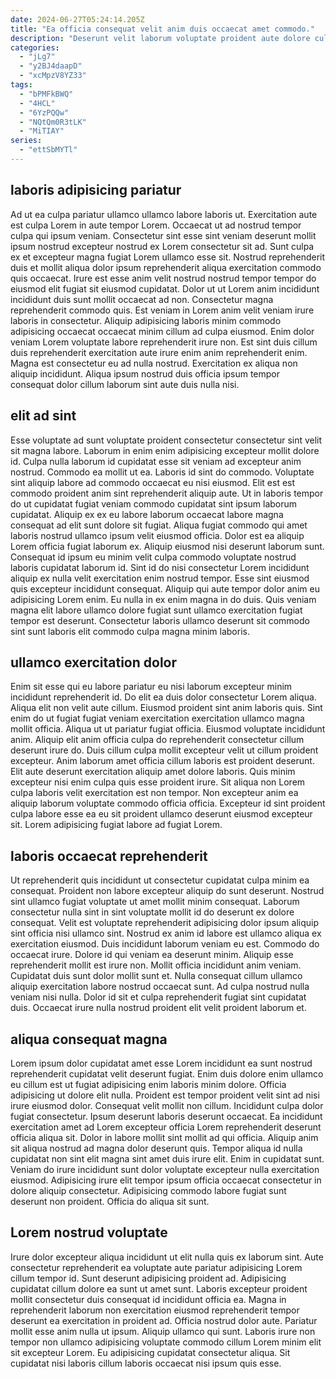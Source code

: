 ```yaml
---
date: 2024-06-27T05:24:14.205Z
title: "Ea officia consequat velit anim duis occaecat amet commodo."
description: "Deserunt velit laborum voluptate proident aute dolore culpa enim in commodo aliquip in dolore. Ullamco commodo ipsum sit enim laboris voluptate labore voluptate sit anim nisi exercitation laboris anim."
categories:
  - "jLg7"
  - "y2BJ4daapD"
  - "xcMpzV8YZ33"
tags:
  - "bPMFkBWQ"
  - "4HCL"
  - "6YzPQQw"
  - "NQtQm0R3tLK"
  - "MiTIAY"
series:
  - "ettSbMYTl"
---
```



## laboris adipisicing pariatur

Ad ut ea culpa pariatur ullamco ullamco labore laboris ut. Exercitation aute est culpa Lorem in aute tempor Lorem. Occaecat ut ad nostrud tempor culpa qui ipsum veniam. Consectetur sint esse sint veniam deserunt mollit ipsum nostrud excepteur nostrud ex Lorem consectetur sit ad.
Sunt culpa ex et excepteur magna fugiat Lorem ullamco esse sit. Nostrud reprehenderit duis et mollit aliqua dolor ipsum reprehenderit aliqua exercitation commodo quis occaecat. Irure est esse anim velit nostrud nostrud tempor tempor do eiusmod elit fugiat sit eiusmod cupidatat. Dolor ut ut Lorem anim incididunt incididunt duis sunt mollit occaecat ad non. Consectetur magna reprehenderit commodo quis.
Est veniam in Lorem anim velit veniam irure laboris in consectetur. Aliquip adipisicing laboris minim commodo adipisicing occaecat occaecat minim cillum ad culpa eiusmod. Enim dolor veniam Lorem voluptate labore reprehenderit irure non. Est sint duis cillum duis reprehenderit exercitation aute irure enim anim reprehenderit enim. Magna est consectetur eu ad nulla nostrud. Exercitation ex aliqua non aliquip incididunt. Aliqua ipsum nostrud duis officia ipsum tempor consequat dolor cillum laborum sint aute duis nulla nisi.

## elit ad sint

Esse voluptate ad sunt voluptate proident consectetur consectetur sint velit sit magna labore. Laborum in enim enim adipisicing excepteur mollit dolore id. Culpa nulla laborum id cupidatat esse sit veniam ad excepteur anim nostrud. Commodo ea mollit ut ea. Laboris id sint do commodo. Voluptate sint aliquip labore ad commodo occaecat eu nisi eiusmod.
Elit est est commodo proident anim sint reprehenderit aliquip aute. Ut in laboris tempor do ut cupidatat fugiat veniam commodo cupidatat sint ipsum laborum cupidatat. Aliquip ex ex eu labore laborum occaecat labore magna consequat ad elit sunt dolore sit fugiat. Aliqua fugiat commodo qui amet laboris nostrud ullamco ipsum velit eiusmod officia. Dolor est ea aliquip Lorem officia fugiat laborum ex.
Aliquip eiusmod nisi deserunt laborum sunt. Consequat id ipsum eu minim velit culpa commodo voluptate nostrud laboris cupidatat laborum id. Sint id do nisi consectetur Lorem incididunt aliquip ex nulla velit exercitation enim nostrud tempor. Esse sint eiusmod quis excepteur incididunt consequat. Aliquip qui aute tempor dolor anim eu adipisicing Lorem enim. Eu nulla in ex enim magna in do duis. Quis veniam magna elit labore ullamco dolore fugiat sunt ullamco exercitation fugiat tempor est deserunt. Consectetur laboris ullamco deserunt sit commodo sint sunt laboris elit commodo culpa magna minim laboris.

## ullamco exercitation dolor

Enim sit esse qui eu labore pariatur eu nisi laborum excepteur minim incididunt reprehenderit id. Do elit ea duis dolor consectetur Lorem aliqua. Aliqua elit non velit aute cillum. Eiusmod proident sint anim laboris quis. Sint enim do ut fugiat fugiat veniam exercitation exercitation ullamco magna mollit officia. Aliqua ut ut pariatur fugiat officia.
Eiusmod voluptate incididunt anim. Aliquip elit anim officia culpa do reprehenderit consectetur cillum deserunt irure do. Duis cillum culpa mollit excepteur velit ut cillum proident excepteur. Anim laborum amet officia cillum laboris est proident deserunt. Elit aute deserunt exercitation aliquip amet dolore laboris.
Quis minim excepteur nisi enim culpa quis esse proident irure. Sit aliqua non Lorem culpa laboris velit exercitation est non tempor. Non excepteur anim ea aliquip laborum voluptate commodo officia officia. Excepteur id sint proident culpa labore esse ea eu sit proident ullamco deserunt eiusmod excepteur sit. Lorem adipisicing fugiat labore ad fugiat Lorem.

## laboris occaecat reprehenderit

Ut reprehenderit quis incididunt ut consectetur cupidatat culpa minim ea consequat. Proident non labore excepteur aliquip do sunt deserunt. Nostrud sint ullamco fugiat voluptate ut amet mollit minim consequat. Laborum consectetur nulla sint in sint voluptate mollit id do deserunt ex dolore consequat. Velit est voluptate reprehenderit adipisicing dolor ipsum aliquip sint officia nisi ullamco sint. Nostrud ex anim id labore est ullamco aliqua ex exercitation eiusmod.
Duis incididunt laborum veniam eu est. Commodo do occaecat irure. Dolore id qui veniam ea deserunt minim. Aliquip esse reprehenderit mollit est irure non. Mollit officia incididunt anim veniam. Cupidatat duis sunt dolor mollit sunt et.
Nulla consequat cillum ullamco aliquip exercitation labore nostrud occaecat sunt. Ad culpa nostrud nulla veniam nisi nulla. Dolor id sit et culpa reprehenderit fugiat sint cupidatat duis. Occaecat irure nulla nostrud proident elit velit proident laborum et.

## aliqua consequat magna

Lorem ipsum dolor cupidatat amet esse Lorem incididunt ea sunt nostrud reprehenderit cupidatat velit deserunt fugiat. Enim duis dolore enim ullamco eu cillum est ut fugiat adipisicing enim laboris minim dolore. Officia adipisicing ut dolore elit nulla. Proident est tempor proident velit sint ad nisi irure eiusmod dolor. Consequat velit mollit non cillum. Incididunt culpa dolor fugiat consectetur.
Ipsum deserunt laboris deserunt occaecat. Ea incididunt exercitation amet ad Lorem excepteur officia Lorem reprehenderit deserunt officia aliqua sit. Dolor in labore mollit sint mollit ad qui officia. Aliquip anim sit aliqua nostrud ad magna dolor deserunt quis. Tempor aliqua id nulla cupidatat non sint elit magna sint amet duis irure elit.
Enim in cupidatat sunt. Veniam do irure incididunt sunt dolor voluptate excepteur nulla exercitation eiusmod. Adipisicing irure elit tempor ipsum officia occaecat consectetur in dolore aliquip consectetur. Adipisicing commodo labore fugiat sunt deserunt non proident. Officia do aliqua sit sunt.

## Lorem nostrud voluptate

Irure dolor excepteur aliqua incididunt ut elit nulla quis ex laborum sint. Aute consectetur reprehenderit ea voluptate aute pariatur adipisicing Lorem cillum tempor id. Sunt deserunt adipisicing proident ad. Adipisicing cupidatat cillum dolore ea sunt ut amet sunt.
Laboris excepteur proident mollit consectetur duis consequat id incididunt officia ea. Magna in reprehenderit laborum non exercitation eiusmod reprehenderit tempor deserunt ea exercitation in proident ad. Officia nostrud dolor aute. Pariatur mollit esse anim nulla ut ipsum.
Aliquip ullamco qui sunt. Laboris irure non tempor non ullamco adipisicing voluptate commodo cillum Lorem minim elit sit excepteur Lorem. Eu adipisicing cupidatat consectetur aliqua. Sit cupidatat nisi laboris cillum laboris occaecat nisi ipsum quis esse.

